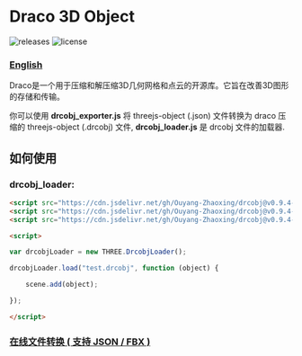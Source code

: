 # Draco 3D Object

![releases](https://img.shields.io/badge/releases-0.9.3--PRE-blue.svg?style=flat-square)
![license](https://img.shields.io/badge/license-MIT-green.svg?style=flat-square)

### [English](https://github.com/Ouyang-Zhaoxing/drcobj/blob/master/README.md)

Draco是一个用于压缩和解压缩3D几何网格和点云的开源库。它旨在改善3D图形的存储和传输。

你可以使用 **drcobj_exporter.js** 将 threejs-object (.json) 文件转换为 draco 压缩的 threejs-object (.drcobj) 文件, **drcobj_loader.js** 是 drcobj 文件的加载器.

## 如何使用

### drcobj_loader:

```html
<script src="https://cdn.jsdelivr.net/gh/Ouyang-Zhaoxing/drcobj@v0.9.4-pre/src/vendor/draco_decoder.js"></script>
<script src="https://cdn.jsdelivr.net/gh/Ouyang-Zhaoxing/drcobj@v0.9.4-pre/src/vendor/draco_loader.js"></script>
<script src="https://cdn.jsdelivr.net/gh/Ouyang-Zhaoxing/drcobj@v0.9.4-pre/src/js/drcobj_loader.js"></script>

<script>

var drcobjLoader = new THREE.DrcobjLoader();

drcobjLoader.load("test.drcobj", function (object) {

    scene.add(object);

});

</script>
```

### [在线文件转换 ( 支持 JSON / FBX )](https://blinking.fun/drcobj/)
